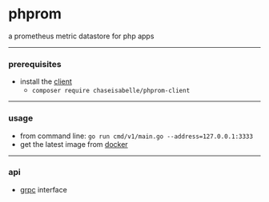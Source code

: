 # phprom
a prometheus metric datastore for php apps

---
### prerequisites
- install the [client](https://github.com/chaseisabelle/phprom-client)
    - `composer require chaseisabelle/phprom-client`

---
### usage
- from command line: `go run cmd/v1/main.go --address=127.0.0.1:3333`
- get the latest image from [docker](https://hub.docker.com/repository/docker/chaseisabelle/phprom)

---
### api
- [grpc](https://grpc.io/) interface
